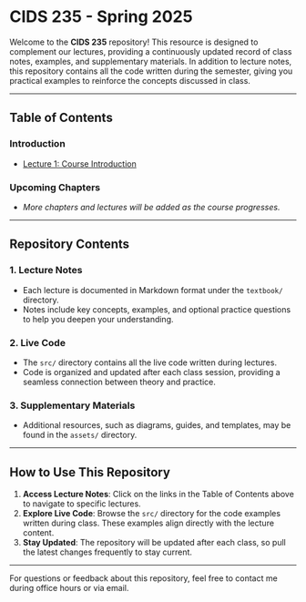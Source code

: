 # CIDS 235 - Spring 2025

Welcome to the **CIDS 235** repository! This resource is designed to complement our lectures, providing a continuously updated record of class notes, examples, and supplementary materials. In addition to lecture notes, this repository contains all the code written during the semester, giving you practical examples to reinforce the concepts discussed in class.

---

## **Table of Contents**

### **Introduction**
- [Lecture 1: Course Introduction](textbook/ch0/lecture1.md)

### **Upcoming Chapters**
- _More chapters and lectures will be added as the course progresses._

---

## **Repository Contents**

### **1. Lecture Notes**
- Each lecture is documented in Markdown format under the `textbook/` directory.
- Notes include key concepts, examples, and optional practice questions to help you deepen your understanding.

### **2. Live Code**
- The `src/` directory contains all the live code written during lectures.
- Code is organized and updated after each class session, providing a seamless connection between theory and practice.

### **3. Supplementary Materials**
- Additional resources, such as diagrams, guides, and templates, may be found in the `assets/` directory.

---

## **How to Use This Repository**

1. **Access Lecture Notes**: Click on the links in the Table of Contents above to navigate to specific lectures.
2. **Explore Live Code**: Browse the `src/` directory for the code examples written during class. These examples align directly with the lecture content.
3. **Stay Updated**: The repository will be updated after each class, so pull the latest changes frequently to stay current.

---

For questions or feedback about this repository, feel free to contact me during office hours or via email. 